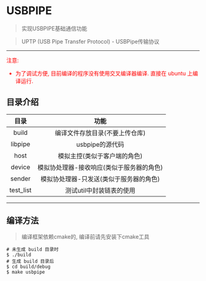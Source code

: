 # USBPIPE

>  实现USBPIPE基础通信功能

>   UPTP (USB Pipe Transfer Protocol) - USBPipe传输协议

---

<font color="red">注意: <br>
- 为了调试方便, 目前编译的程序没有使用交叉编译器编译. 直接在 ubuntu 上编译运行.
</font>

## 目录介绍

|        目录        | 功能 |
| :----------------: | :--: |
|   build   | 编译文件存放目录(不要上传仓库) |
|   libpipe   | usbpipe的源代码 |
| host        |  模拟主控(类似于客户端的角色)  |
| device | 模拟协处理器-接收响应(类似于服务器的角色) |
| sender | 模拟协处理器-只发送(类似于服务器的角色) |
| test_list | 测试util中封装链表的使用 |

---

## 编译方法

> 编译框架依赖cmake的, 编译前请先安装下cmake工具 

```shell
# 未生成 build 目录时
$ ./build
# 生成 build 目录后
$ cd build/debug 
$ make usbpipe
```

